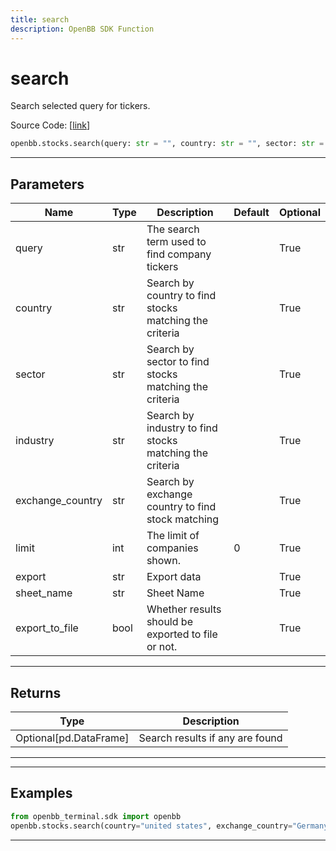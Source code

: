 ```yaml
---
title: search
description: OpenBB SDK Function
---
```


# search

Search selected query for tickers.

Source Code: [[link](https://github.com/OpenBB-finance/OpenBBTerminal/tree/main/openbb_terminal/stocks/stocks_helper.py#L98)]

```python
openbb.stocks.search(query: str = "", country: str = "", sector: str = "", industry: str = "", exchange_country: str = "", limit: int = 0, export: str = "", sheet_name: Optional[str] = "", export_to_file: bool = True)
```

---

## Parameters

| Name             | Type | Description                                             | Default | Optional |
|------------------|------|---------------------------------------------------------|---------|----------|
| query            | str  | The search term used to find company tickers            |         | True     |
| country          | str  | Search by country to find stocks matching the criteria  |         | True     |
| sector           | str  | Search by sector to find stocks matching the criteria   |         | True     |
| industry         | str  | Search by industry to find stocks matching the criteria |         | True     |
| exchange_country | str  | Search by exchange country to find stock matching       |         | True     |
| limit            | int  | The limit of companies shown.                           | 0       | True     |
| export           | str  | Export data                                             |         | True     |
| sheet_name       | str  | Sheet Name                                              |         | True     |
| export_to_file   | bool | Whether results should be exported to file or not.      |         | True     |

---

## Returns

| Type                   | Description                     |
|------------------------|---------------------------------|
| Optional[pd.DataFrame] | Search results if any are found |
---


---

## Examples

```python
from openbb_terminal.sdk import openbb
openbb.stocks.search(country="united states", exchange_country="Germany")
```

---

